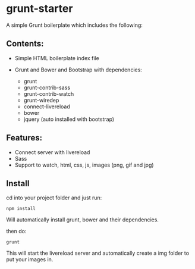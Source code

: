 # grunt-starter

A simple Grunt boilerplate which includes the following:

## Contents:

* Simple HTML boilerplate index file

* Grunt and Bower and Bootstrap with dependencies:

    * grunt
    * grunt-contrib-sass
    * grunt-contrib-watch
    * grunt-wiredep
    * connect-livereload
    * bower
    * jquery (auto installed with bootstrap)

## Features:

* Connect server with livereload
* Sass
* Support to watch, html, css, js, images (png, gif and jpg)

## Install

cd into your project folder and just run:

    npm install
   
Will automatically install grunt, bower and their dependencies.

then do:

    grunt
    
This will start the livereload server and automatically create a img folder to put your images in.



